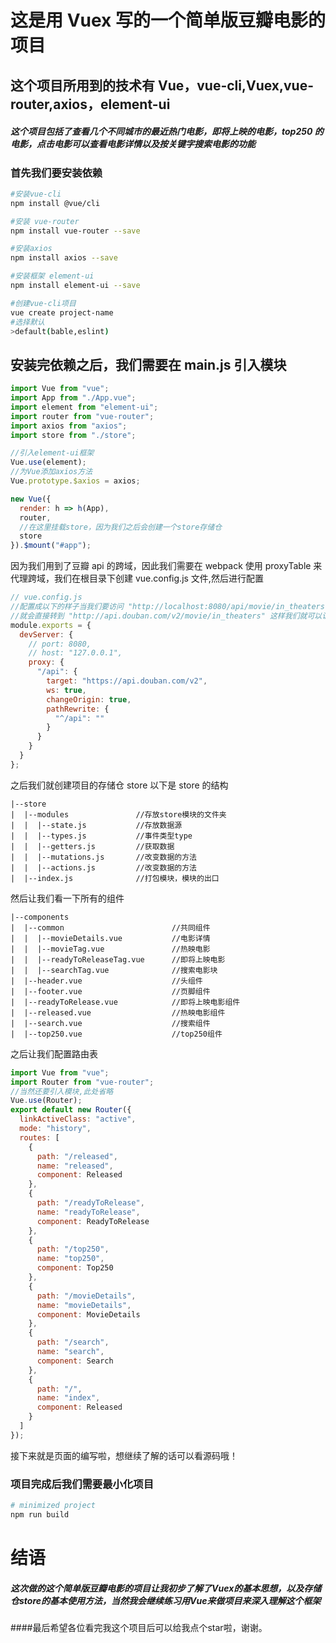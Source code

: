 # 这是用 Vuex 写的一个简单版豆瓣电影的项目

## 这个项目所用到的技术有 Vue，vue-cli,Vuex,vue-router,axios，element-ui

##### 这个项目包括了查看几个不同城市的最近热门电影，即将上映的电影，top250 的电影，点击电影可以查看电影详情以及按关键字搜索电影的功能

### 首先我们要安装依赖

```bash
#安装vue-cli
npm install @vue/cli

#安装 vue-router
npm install vue-router --save

#安装axios
npm install axios --save

#安装框架 element-ui
npm install element-ui --save

#创建vue-cli项目
vue create project-name
#选择默认
>default(bable,eslint)

```

## 安装完依赖之后，我们需要在 main.js 引入模块

```javascript
import Vue from "vue";
import App from "./App.vue";
import element from "element-ui";
import router from "vue-router";
import axios from "axios";
import store from "./store";

//引入element-ui框架
Vue.use(element);
//为Vue添加axios方法
Vue.prototype.$axios = axios;

new Vue({
  render: h => h(App),
  router,
  //在这里挂载store，因为我们之后会创建一个store存储仓
  store
}).$mount("#app");
```

因为我们用到了豆瓣 api 的跨域，因此我们需要在 webpack 使用 proxyTable 来代理跨域，我们在根目录下创建 vue.config.js 文件,然后进行配置

```javascript
// vue.config.js
//配置成以下的样子当我们要访问 "http://localhost:8080/api/movie/in_theaters"的时候
//就会直接转到 "http://api.douban.com/v2/movie/in_theaters" 这样我们就可以访问豆瓣的api数据了
module.exports = {
  devServer: {
    // port: 8080,
    // host: "127.0.0.1",
    proxy: {
      "/api": {
        target: "https://api.douban.com/v2",
        ws: true,
        changeOrigin: true,
        pathRewrite: {
          "^/api": ""
        }
      }
    }
  }
};
```

之后我们就创建项目的存储仓 store
以下是 store 的结构

```
|--store
|  |--modules               //存放store模块的文件夹
|  |  |--state.js           //存放数据源
|  |  |--types.js           //事件类型type
|  |  |--getters.js         //获取数据
|  |  |--mutations.js       //改变数据的方法
|  |  |--actions.js         //改变数据的方法
|  |--index.js              //打包模块，模块的出口
```

然后让我们看一下所有的组件

```
|--components
|  |--common                        //共同组件
|  |  |--movieDetails.vue           //电影详情
|  |  |--movieTag.vue               //热映电影
|  |  |--readyToReleaseTag.vue      //即将上映电影
|  |  |--searchTag.vue              //搜索电影块
|  |--header.vue                    //头组件
|  |--footer.vue                    //页脚组件
|  |--readyToRelease.vue            //即将上映电影组件
|  |--released.vue                  //热映电影组件
|  |--search.vue                    //搜索组件
|  |--top250.vue                    //top250组件
```

之后让我们配置路由表

```javascript
import Vue from "vue";
import Router from "vue-router";
//当然还要引入模块,此处省略
Vue.use(Router);
export default new Router({
  linkActiveClass: "active",
  mode: "history",
  routes: [
    {
      path: "/released",
      name: "released",
      component: Released
    },
    {
      path: "/readyToRelease",
      name: "readyToRelease",
      component: ReadyToRelease
    },
    {
      path: "/top250",
      name: "top250",
      component: Top250
    },
    {
      path: "/movieDetails",
      name: "movieDetails",
      component: MovieDetails
    },
    {
      path: "/search",
      name: "search",
      component: Search
    },
    {
      path: "/",
      name: "index",
      component: Released
    }
  ]
});
```
接下来就是页面的编写啦，想继续了解的话可以看源码哦！

### 项目完成后我们需要最小化项目
```bash
# minimized project
npm run build
```

# 结语
##### 这次做的这个简单版豆瓣电影的项目让我初步了解了Vuex的基本思想，以及存储仓store的基本使用方法，当然我会继续练习用Vue来做项目来深入理解这个框架
####最后希望各位看完我这个项目后可以给我点个star啦，谢谢。